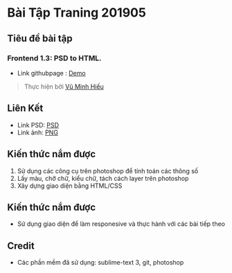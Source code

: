 # Bài Tập Traning 201905

## Tiêu đề bài tập
### Frontend 1.3: PSD to HTML.
* Link githubpage : [Demo](https://hieuvu98.github.io/frontend-practice/)

> Thực hiện bởi [Vũ Minh Hiếu](https://github.com/hieuvu230198)
## Liên Kết
* Link PSD: [PSD](https://github.com/hieuvu230198/frontend-practice/blob/master/PSD/LMS%20New%20PSD-Recovered.psd)
* Link ảnh: [PNG](https://github.com/hieuvu230198/frontend-practice/blob/master/PSD/LMS-New-PSD-Recovered.png)
## Kiến thức nắm được
1. Sử dụng các công cụ trên photoshop để tính toán các thông số
2. Lấy màu, chỡ chữ, kiểu chữ, tách cách layer trên photoshop
3. Xây dựng giao diện bằng HTML/CSS
## Kiến thức nắm được
* Sử dụng giao diện để làm responesive và thực hành với các bài tiếp theo
## Credit
* Các phần mềm đã sử dụng: sublime-text 3, git, photoshop
